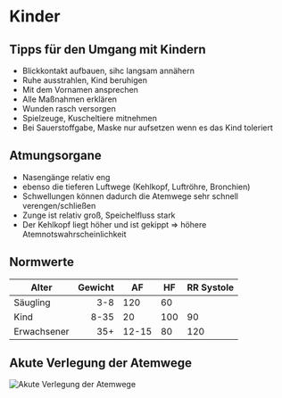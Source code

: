 # Kinder

## Tipps für den Umgang mit Kindern
+ Blickkontakt aufbauen, sihc langsam annähern
+ Ruhe ausstrahlen, Kind beruhigen
+ Mit dem Vornamen ansprechen
+ Alle Maßnahmen erklären
+ Wunden rasch versorgen
+ Spielzeuge, Kuscheltiere mitnehmen
+ Bei Sauerstoffgabe, Maske nur aufsetzen wenn es das Kind toleriert

## Atmungsorgane
+ Nasengänge relativ eng
+ ebenso die tieferen Luftwege (Kehlkopf, Luftröhre, Bronchien)
+ Schwellungen können dadurch die Atemwege sehr schnell verengen/schließen
+ Zunge ist relativ groß, Speichelfluss stark
+ Der Kehlkopf liegt höher und ist gekippt => höhere Atemnotswahrscheinlichkeit

## Normwerte

| Alter | Gewicht | AF | HF | RR Systole |
| --- | --: | --- | --- | --- |
| Säugling | 3-8 | 120 | 60 |
| Kind | 8-35 | 20 | 100 | 90 |
| Erwachsener | 35+ | 12-15 | 80 | 120 |

## Akute Verlegung der Atemwege

![Akute Verlegung der Atemwege](https://rawgit.com/geraldbaeck/RS_WRK/master/charts/Kinder_VerlegungAtemwege.svg)
